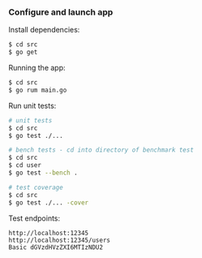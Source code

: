 ### Configure and launch app

Install dependencies:

```bash
$ cd src
$ go get
```

Running the app:

```bash
$ cd src
$ go rum main.go
```

Run unit tests:

```bash
# unit tests
$ cd src
$ go test ./...

# bench tests - cd into directory of benchmark test
$ cd src
$ cd user
$ go test --bench .

# test coverage
$ cd src
$ go test ./... -cover
```

Test endpoints:

```
http://localhost:12345
http://localhost:12345/users
Basic dGVzdHVzZXI6MTIzNDU2
```